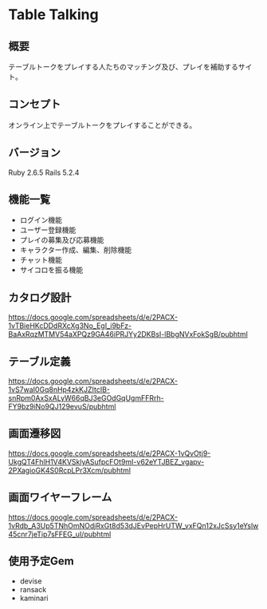 # Table Talking

## 概要

テーブルトークをプレイする人たちのマッチング及び、プレイを補助するサイト。

## コンセプト

オンライン上でテーブルトークをプレイすることができる。

## バージョン

Ruby 2.6.5 Rails 5.2.4

## 機能一覧

- ログイン機能
- ユーザー登録機能
- プレイの募集及び応募機能
- キャラクター作成、編集、削除機能
- チャット機能
- サイコロを振る機能

## カタログ設計

https://docs.google.com/spreadsheets/d/e/2PACX-1vTBieHKcDDdRXcXg3No_EgI_i9bFz-BaAxRqzMTMV54aXPQz9GA46iPRJYy2DKBsI-lBbgNVxFokSgB/pubhtml

## テーブル定義

https://docs.google.com/spreadsheets/d/e/2PACX-1vS7waI0Gq8nHp4zkKJZItcIB-snRpm0AxSxALyW66qBJ3eGOdGqUgmFFRrh-FY9bz9iNo9QJ129evuS/pubhtml

## 画面遷移図

https://docs.google.com/spreadsheets/d/e/2PACX-1vQvOtj9-UkgQT4FhlH1V4KVSklyASufpcFOt9mI-v62eYTJBEZ_vgapv-2PXagioGK4S0RcpLPr3Xcm/pubhtml

## 画面ワイヤーフレーム

https://docs.google.com/spreadsheets/d/e/2PACX-1vRdb_A3Up5TNhOmNOdjRxGt8d53dJEvPepHrUTW_vxFQn12xJcSsy1eYslw45cnr7jeTip7sFFEG_uI/pubhtml

## 使用予定Gem

- devise
- ransack
- kaminari